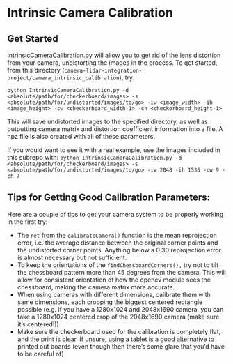 # Intrinsic Camera Calibration

## Get Started
IntrinsicCameraCalibration.py will allow you to get rid of the lens distortion
from your camera, undistorting the images in the process. To get started, from this directory (`canera-lidar-integration-project/camera_intrinsic_calibration`), try:

`python IntrinsicCameraCalibration.py -d <absolute/path/for/checkerboard/images> -s <absolute/path/for/undistorted/images/to/go> -iw <image_width> -ih <image_height> -cw <checkerboard_width-1> -ch <checkerboard_height-1>`

This will save undistorted images to the specified directory, as well as outputting camera matrix and distortion coefficient information into a file.
A npz file is also created with all of these parameters.

If you would want to see it with a real example, use the images included in this subrepo with:
`python IntrinsicCameraCalibration.py -d <absolute/path/for/checkerboard/images> -s <absolute/path/for/undistorted/images/to/go> -iw 2048 -ih 1536 -cw 9 -ch 7`

## Tips for Getting Good Calibration Parameters: 
Here are a couple of tips to get your camera system to be properly working in the first try:

- The `ret` from the `calibrateCamera()` function is the mean reprojection error, i.e. the average distance between the original corner points and the undistorted corner points. Anything below a 0.30 reprojection error is almost necessary but not sufficient.
- To keep the orientations of the `findChessboardCorners(),` try not to tilt the chessboard pattern more than 45 degrees from the camera. This will allow for consistent orientation of how the opencv module sees the chessboard, making the camera matrix more accurate.
- When using cameras with different dimensions, calibrate them with same dimensions, each cropping the biggest centered rectangle possible (e.g. if you have a 1280x1024 and 2048x1690 camera, you can take a 1280x1024 centered crop of the 2048x1690 camera (make sure it’s centered!))
- Make sure the checkerboard used for the calibration is completely flat, and the print is clear. If unsure, using a tablet is a good alternative to printed out boards (even though then there’s some glare that you’d have to be careful of)

